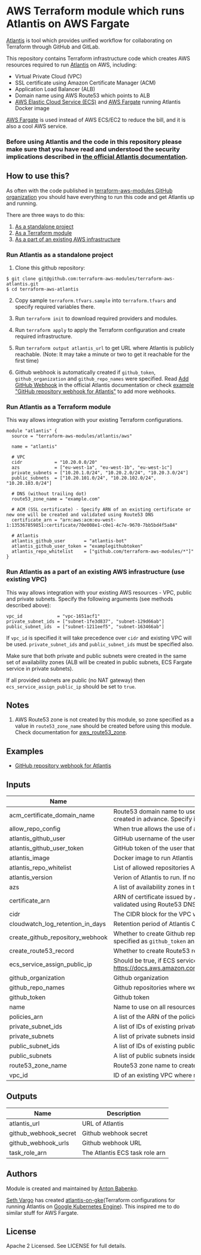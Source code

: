 # AWS Terraform module which runs Atlantis on AWS Fargate

[Atlantis](https://www.runatlantis.io/) is tool which provides unified workflow for collaborating on Terraform through GitHub and GitLab.

This repository contains Terraform infrastructure code which creates AWS resources required to run [Atlantis](https://www.runatlantis.io/) on AWS, including:

- Virtual Private Cloud (VPC)
- SSL certificate using Amazon Certificate Manager (ACM)
- Application Load Balancer (ALB)
- Domain name using AWS Route53 which points to ALB
- [AWS Elastic Cloud Service (ECS)](https://aws.amazon.com/ecs/) and [AWS Fargate](https://aws.amazon.com/fargate/) running Atlantis Docker image

[AWS Fargate](https://aws.amazon.com/fargate/) is used instead of AWS ECS/EC2 to reduce the bill, and it is also a cool AWS service.

### Before using Atlantis and the code in this repository please make sure that you have read and understood the security implications described in [the official Atlantis documentation](https://github.com/runatlantis/atlantis#security).

## How to use this?

As often with the code published in [terraform-aws-modules GitHub organization](https://github.com/terraform-aws-modules) you should have everything to run this code and get Atlantis up and running.

There are three ways to do this:

1. [As a standalone project](https://github.com/terraform-aws-modules/terraform-aws-atlantis#run-atlantis-as-a-standalone-project)
1. [As a Terraform module](https://github.com/terraform-aws-modules/terraform-aws-atlantis#run-atlantis-as-a-terraform-module)
1. [As a part of an existing AWS infrastructure](https://github.com/terraform-aws-modules/terraform-aws-atlantis#run-atlantis-as-a-part-of-an-existing-aws-infrastructure-use-existing-vpc)

### Run Atlantis as a standalone project

1. Clone this github repository:

```
$ git clone git@github.com:terraform-aws-modules/terraform-aws-atlantis.git
$ cd terraform-aws-atlantis
```

2. Copy sample `terraform.tfvars.sample` into `terraform.tfvars` and specify required variables there.

3. Run `terraform init` to download required providers and modules.

4. Run `terraform apply` to apply the Terraform configuration and create required infrastructure.

5. Run `terraform output atlantis_url` to get URL where Atlantis is publicly reachable. (Note: It may take a minute or two to get it reachable for the first time)

6. Github webhook is automatically created if `github_token`, `github_organization` and `github_repo_names` were specified. Read [Add GitHub Webhook](https://github.com/runatlantis/atlantis#add-github-webhook) in the official Atlantis documentation or check [example "GitHub repository webhook for Atlantis"](https://github.com/terraform-aws-modules/terraform-aws-atlantis/tree/master/examples/github-repository-webhook) to add more webhooks.

### Run Atlantis as a Terraform module

This way allows integration with your existing Terraform configurations.
 
```hcl
module "atlantis" {
  source = "terraform-aws-modules/atlantis/aws"

  name = "atlantis"

  # VPC
  cidr            = "10.20.0.0/20"
  azs             = ["eu-west-1a", "eu-west-1b", "eu-west-1c"]
  private_subnets = ["10.20.1.0/24", "10.20.2.0/24", "10.20.3.0/24"]
  public_subnets  = ["10.20.101.0/24", "10.20.102.0/24", "10.20.103.0/24"]

  # DNS (without trailing dot)
  route53_zone_name = "example.com"

  # ACM (SSL certificate) - Specify ARN of an existing certificate or new one will be created and validated using Route53 DNS
  certificate_arn = "arn:aws:acm:eu-west-1:135367859851:certificate/70e008e1-c0e1-4c7e-9670-7bb5bd4f5a84"

  # Atlantis
  atlantis_github_user       = "atlantis-bot"
  atlantis_github_user_token = "examplegithubtoken"
  atlantis_repo_whitelist    = ["github.com/terraform-aws-modules/*"]"
}
```

### Run Atlantis as a part of an existing AWS infrastructure (use existing VPC)

This way allows integration with your existing AWS resources - VPC, public and private subnets. Specify the following arguments (see methods described above):

```
vpc_id             = "vpc-1651acf1"
private_subnet_ids = ["subnet-1fe3d837", "subnet-129d66ab"]
public_subnet_ids  = ["subnet-1211eef5", "subnet-163466ab"]
```

If `vpc_id` is specified it will take precedence over `cidr` and existing VPC will be used. `private_subnet_ids` and `public_subnet_ids` must be specified also.

Make sure that both private and public subnets were created in the same set of availability zones (ALB will be created in public subnets, ECS Fargate service in private subnets).

If all provided subnets are public (no NAT gateway) then `ecs_service_assign_public_ip` should be set to `true`.

## Notes

1. AWS Route53 zone is not created by this module, so zone specified as a value in `route53_zone_name` should be created before using this module. Check documentation for [aws_route53_zone](https://www.terraform.io/docs/providers/aws/r/route53_zone.html).

## Examples

* [GitHub repository webhook for Atlantis](https://github.com/terraform-aws-modules/terraform-aws-atlantis/tree/master/examples/github-repository-webhook)

<!-- BEGINNING OF PRE-COMMIT-TERRAFORM DOCS HOOK -->

## Inputs

| Name | Description | Type | Default | Required |
|------|-------------|:----:|:-----:|:-----:|
| acm_certificate_domain_name | Route53 domain name to use for ACM certificate. Route53 zone for this domain should be created in advance. Specify if it is different from value in `route53_zone_name` | string | `` | no |
| allow_repo_config | When true allows the use of atlantis.yaml config files within the source repos. | string | `false` | no |
| atlantis_github_user | GitHub username of the user that is running the Atlantis command | string | - | yes |
| atlantis_github_user_token | GitHub token of the user that is running the Atlantis command | string | - | yes |
| atlantis_image | Docker image to run Atlantis with. If not specified, official Atlantis image will be used | string | `` | no |
| atlantis_repo_whitelist | List of allowed repositories Atlantis can be used with | list | - | yes |
| atlantis_version | Verion of Atlantis to run. If not specified latest will be used | string | `latest` | no |
| azs | A list of availability zones in the region | list | `<list>` | no |
| certificate_arn | ARN of certificate issued by AWS ACM. If empty, a new ACM certificate will be created and validated using Route53 DNS | string | `` | no |
| cidr | The CIDR block for the VPC which will be created if `vpc_id` is not specified | string | `` | no |
| cloudwatch_log_retention_in_days | Retention period of Atlantis CloudWatch logs | string | `7` | no |
| create_github_repository_webhook | Whether to create Github repository webhook for Atlantis. This requires valid Github credentials specified as `github_token` and `github_organization`. | string | `true` | no |
| create_route53_record | Whether to create Route53 record for Atlantis | string | `true` | no |
| ecs_service_assign_public_ip | Should be true, if ECS service is using public subnets (more info: https://docs.aws.amazon.com/AmazonECS/latest/developerguide/task_cannot_pull_image.html) | string | `false` | no |
| github_organization | Github organization | string | `` | no |
| github_repo_names | Github repositories where webhook should be created | list | `<list>` | no |
| github_token | Github token | string | `` | no |
| name | Name to use on all resources created (VPC, ALB, etc) | string | `atlantis` | no |
| policies_arn | A list of the ARN of the policies you want to apply | list | `<list>` | no |
| private_subnet_ids | A list of IDs of existing private subnets inside the VPC | list | `<list>` | no |
| private_subnets | A list of private subnets inside the VPC | list | `<list>` | no |
| public_subnet_ids | A list of IDs of existing public subnets inside the VPC | list | `<list>` | no |
| public_subnets | A list of public subnets inside the VPC | list | `<list>` | no |
| route53_zone_name | Route53 zone name to create ACM certificate in and main A-record, without trailing dot  | string | `` | no |
| vpc_id | ID of an existing VPC where resources will be created | string | `` | no |

## Outputs

| Name | Description |
|------|-------------|
| atlantis_url | URL of Atlantis |
| github_webhook_secret | Github webhook secret |
| github_webhook_urls | Github webhook URL |
| task_role_arn | The Atlantis ECS task role arn |

<!-- END OF PRE-COMMIT-TERRAFORM DOCS HOOK -->

## Authors

Module is created and maintained by [Anton Babenko](https://github.com/antonbabenko).

[Seth Vargo](https://github.com/sethvargo) has created [atlantis-on-gke](https://github.com/sethvargo/atlantis-on-gke)(Terraform configurations for running Atlantis on [Google Kubernetes Engine](https://cloud.google.com/kubernetes-engine)). This inspired me to do similar stuff for AWS Fargate.

## License

Apache 2 Licensed. See LICENSE for full details.

